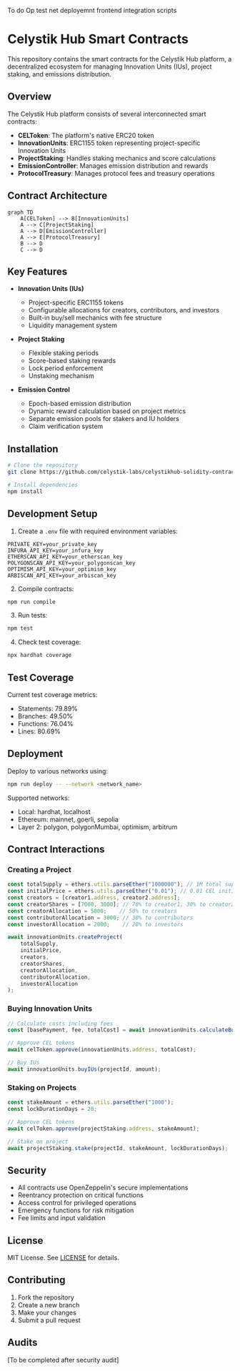 To do
Op test net deployemnt
frontend integration scripts

# Celystik Hub Smart Contracts

This repository contains the smart contracts for the Celystik Hub platform, a decentralized ecosystem for managing Innovation Units (IUs), project staking, and emissions distribution.

## Overview

The Celystik Hub platform consists of several interconnected smart contracts:

- **CELToken**: The platform's native ERC20 token
- **InnovationUnits**: ERC1155 token representing project-specific Innovation Units
- **ProjectStaking**: Handles staking mechanics and score calculations
- **EmissionController**: Manages emission distribution and rewards
- **ProtocolTreasury**: Manages protocol fees and treasury operations

## Contract Architecture

```mermaid
graph TD
    A[CELToken] --> B[InnovationUnits]
    A --> C[ProjectStaking]
    A --> D[EmissionController]
    A --> E[ProtocolTreasury]
    B --> D
    C --> D
```

## Key Features

- **Innovation Units (IUs)**
  - Project-specific ERC1155 tokens
  - Configurable allocations for creators, contributors, and investors
  - Built-in buy/sell mechanics with fee structure
  - Liquidity management system

- **Project Staking**
  - Flexible staking periods
  - Score-based staking rewards
  - Lock period enforcement
  - Unstaking mechanism

- **Emission Control**
  - Epoch-based emission distribution
  - Dynamic reward calculation based on project metrics
  - Separate emission pools for stakers and IU holders
  - Claim verification system

## Installation

```bash
# Clone the repository
git clone https://github.com/celystik-labs/celystikhub-solidity-contracts.git

# Install dependencies
npm install
```

## Development Setup

1. Create a `.env` file with required environment variables:
```env
PRIVATE_KEY=your_private_key
INFURA_API_KEY=your_infura_key
ETHERSCAN_API_KEY=your_etherscan_key
POLYGONSCAN_API_KEY=your_polygonscan_key
OPTIMISM_API_KEY=your_optimism_key
ARBISCAN_API_KEY=your_arbiscan_key
```

2. Compile contracts:
```bash
npm run compile
```

3. Run tests:
```bash
npm test
```

4. Check test coverage:
```bash
npx hardhat coverage
```

## Test Coverage

Current test coverage metrics:
- Statements: 79.89%
- Branches: 49.50%
- Functions: 76.04%
- Lines: 80.69%

## Deployment

Deploy to various networks using:
```bash
npm run deploy -- --network <network_name>
```

Supported networks:
- Local: hardhat, localhost
- Ethereum: mainnet, goerli, sepolia
- Layer 2: polygon, polygonMumbai, optimism, arbitrum

## Contract Interactions

### Creating a Project

```javascript
const totalSupply = ethers.utils.parseEther("1000000"); // 1M total supply
const initialPrice = ethers.utils.parseEther("0.01"); // 0.01 CEL initial price
const creators = [creator1.address, creator2.address];
const creatorShares = [7000, 3000]; // 70% to creator1, 30% to creator2
const creatorAllocation = 5000;    // 50% to creators
const contributorAllocation = 3000; // 30% to contributors
const investorAllocation = 2000;    // 20% to investors

await innovationUnits.createProject(
    totalSupply,
    initialPrice,
    creators,
    creatorShares,
    creatorAllocation,
    contributorAllocation,
    investorAllocation
);
```

### Buying Innovation Units

```javascript
// Calculate costs including fees
const [basePayment, fee, totalCost] = await innovationUnits.calculateBuyingCost(projectId, amount);

// Approve CEL tokens
await celToken.approve(innovationUnits.address, totalCost);

// Buy IUs
await innovationUnits.buyIUs(projectId, amount);
```

### Staking on Projects

```javascript
const stakeAmount = ethers.utils.parseEther("1000");
const lockDurationDays = 20;

// Approve CEL tokens
await celToken.approve(projectStaking.address, stakeAmount);

// Stake on project
await projectStaking.stake(projectId, stakeAmount, lockDurationDays);
```

## Security

- All contracts use OpenZeppelin's secure implementations
- Reentrancy protection on critical functions
- Access control for privileged operations
- Emergency functions for risk mitigation
- Fee limits and input validation

## License

MIT License. See [LICENSE](LICENSE) for details.

## Contributing

1. Fork the repository
2. Create a new branch
3. Make your changes
4. Submit a pull request

## Audits

[To be completed after security audit] 